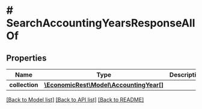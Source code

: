 # # SearchAccountingYearsResponseAllOf

## Properties

Name | Type | Description | Notes
------------ | ------------- | ------------- | -------------
**collection** | [**\EconomicRest\Model\AccountingYear[]**](AccountingYear.md) |  | [optional]

[[Back to Model list]](../../README.md#models) [[Back to API list]](../../README.md#endpoints) [[Back to README]](../../README.md)
